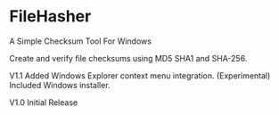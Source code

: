 # FileHasher
A Simple Checksum Tool For Windows

Create and verify file checksums using MD5 SHA1 and SHA-256.

V1.1
Added Windows Explorer context menu integration. (Experimental)
Included Windows installer.

V1.0
Initial Release